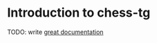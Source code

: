# Introduction to chess-tg

TODO: write [great documentation](http://jacobian.org/writing/what-to-write/)
